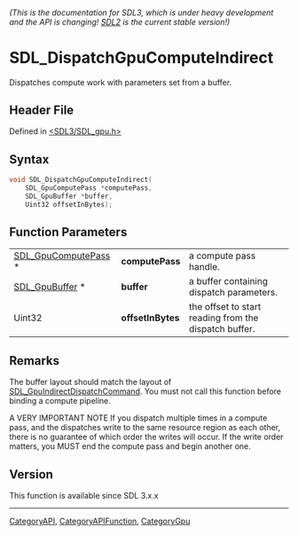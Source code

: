 ###### (This is the documentation for SDL3, which is under heavy development and the API is changing! [SDL2](https://wiki.libsdl.org/SDL2/) is the current stable version!)
# SDL_DispatchGpuComputeIndirect

Dispatches compute work with parameters set from a buffer.

## Header File

Defined in [<SDL3/SDL_gpu.h>](https://github.com/libsdl-org/SDL/blob/main/include/SDL3/SDL_gpu.h)

## Syntax

```c
void SDL_DispatchGpuComputeIndirect(
    SDL_GpuComputePass *computePass,
    SDL_GpuBuffer *buffer,
    Uint32 offsetInBytes);
```

## Function Parameters

|                                            |                   |                                                       |
| ------------------------------------------ | ----------------- | ----------------------------------------------------- |
| [SDL_GpuComputePass](SDL_GpuComputePass) * | **computePass**   | a compute pass handle.                                |
| [SDL_GpuBuffer](SDL_GpuBuffer) *           | **buffer**        | a buffer containing dispatch parameters.              |
| Uint32                                     | **offsetInBytes** | the offset to start reading from the dispatch buffer. |

## Remarks

The buffer layout should match the layout of
[SDL_GpuIndirectDispatchCommand](SDL_GpuIndirectDispatchCommand). You must
not call this function before binding a compute pipeline.

A VERY IMPORTANT NOTE If you dispatch multiple times in a compute pass, and
the dispatches write to the same resource region as each other, there is no
guarantee of which order the writes will occur. If the write order matters,
you MUST end the compute pass and begin another one.

## Version

This function is available since SDL 3.x.x

----
[CategoryAPI](CategoryAPI), [CategoryAPIFunction](CategoryAPIFunction), [CategoryGpu](CategoryGpu)

